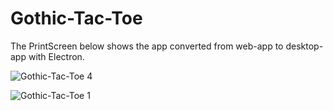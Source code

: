 # Gothic-Tac-Toe

The PrintScreen below shows the app converted from web-app to desktop-app with Electron.

![Gothic-Tac-Toe 4](https://user-images.githubusercontent.com/38325801/82140242-c9d02380-982e-11ea-849c-cf009315cd4c.jpg)<p>


![Gothic-Tac-Toe 1](https://user-images.githubusercontent.com/38325801/82116648-a1cbbc00-976b-11ea-8d3c-7aafadc96826.jpg)
